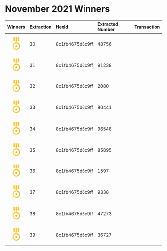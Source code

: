 # November 2021 Winners

| Winners | Extraction  | HexId | Extracted Number | Transaction                                   
| :---: | :-------------|:-------------|:-----------|:-----------                               
| <img src="../prize.svg" style="height: 40px; margin-top: 10px; margin-bottom: 10px">   |   30    |  8c1fb4675d6c9ff  |  48756 |  |
| <img src="../prize.svg" style="height: 40px; margin-top: 10px; margin-bottom: 10px">   |   31    |  8c1fb4675d6c9ff  |  91238 |  |
| <img src="../prize.svg" style="height: 40px; margin-top: 10px; margin-bottom: 10px">   |   32    |  8c1fb4675d6c9ff  |  2080 |  |
| <img src="../prize.svg" style="height: 40px; margin-top: 10px; margin-bottom: 10px">   |   33    |  8c1fb4675d6c9ff  |  80441 |  |
| <img src="../prize.svg" style="height: 40px; margin-top: 10px; margin-bottom: 10px">   |   34    |  8c1fb4675d6c9ff  |  96548 |  |
| <img src="../prize.svg" style="height: 40px; margin-top: 10px; margin-bottom: 10px">   |   35    |  8c1fb4675d6c9ff  |  85895 |  |
| <img src="../prize.svg" style="height: 40px; margin-top: 10px; margin-bottom: 10px">   |   36    |  8c1fb4675d6c9ff  |  1597 |  |
| <img src="../prize.svg" style="height: 40px; margin-top: 10px; margin-bottom: 10px">   |   37    |  8c1fb4675d6c9ff  |  9338 |  |
| <img src="../prize.svg" style="height: 40px; margin-top: 10px; margin-bottom: 10px">   |   38    |  8c1fb4675d6c9ff  |  47273 |  |
| <img src="../prize.svg" style="height: 40px; margin-top: 10px; margin-bottom: 10px">   |   39    |  8c1fb4675d6c9ff  |  36727 |  |


